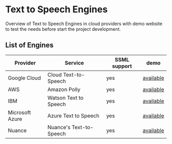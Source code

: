 # Text to Speech Engines
Overview of Text to Speech Engines in cloud providers with demo website to test the needs before start the project development.

## List of Engines
|Provider|Service|SSML support|demo|
|-|-|-|-|
|Google Cloud|Cloud Text-to-Speech|yes|[available](https://cloud.google.com/text-to-speech)|
|AWS|Amazon Polly|yes|[available](https://ai-service-demos.go-aws.com/polly)|
|IBM |Watson Text to Speech|yes|[available](https://www.ibm.com/demos/live/tts-demo/self-service/home)|
|Microsoft Azure|Azure Text to Speech|yes|[available](https://azure.microsoft.com/en-us/services/cognitive-services/text-to-speech/#features)|
|Nuance|Nuance's Text-to-Speech|yes|[available](https://www.nuance.com/omni-channel-customer-engagement/voice-and-ivr/text-to-speech.html)|



